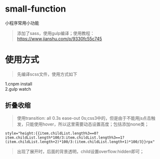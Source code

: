 # small-function
小程序常用小功能

>添加了sass，使用gulp编译；使用教程：https://www.jianshu.com/p/9330fc55c745  

# 使用方式  
>先编译scss文件，使用方式如下  

1.cnpm install   
2.gulp watch  


## 折叠收缩  
>使用transition: all 0.3s ease-out 0s;css3中的，但是由于不能用js点击触发，只能使用hover，所以这里需要动态设置高度；包括添加none类；  

    style="height:{{item.childList.length%3==0?item.childList.length*100/3:item.childList.length%3==1?(item.childList.length+2)*100/3:(item.childList.length+1)*100/3}}rpx"
    
>出现了展开时，后面的背景透明，child设置overflow:hidden即可；  
